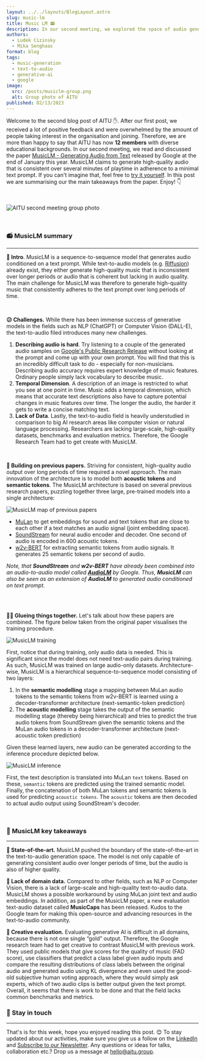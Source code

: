 ```yaml
---
layout: ../../layouts/BlogLayout.astro
slug: music-lm
title: Music LM 📻
description: In our second meeting, we explored the space of audio generation from text description. This time, with many more members than the last time!
authors:
  - Ludek Cizinsky
  - Mika Senghaas
format: blog
tags:
  - music-generation
  - text-to-audio
  - generative-ai
  - google
image: 
  src: /posts/musiclm-group.png
  alt: Group photo of AITU
published: 02/13/2023
---
```



Welcome to the second blog post of AITU ✋. After our first post, we received a lot of positive feedback and were overwhelmed by the amount of people taking interest in the organisation and joining. Therefore, we are more than happy to say that AITU has now **12 members** with diverse educational backgrounds. In our second meeting, we read and discussed the paper [MusicLM - Generating Audio from Text](https://arxiv.org/pdf/2301.11325.pdf) released by Google at the end of January this year. MusicLM claims to generate high-quality audio that is consistent over several minutes of playtime in adherence to a minimal text prompt. If you can't imagine that, feel free to [try it yourself](https://google-research.github.io/seanet/musiclm/examples/). In this post we are summarising our the main takeaways from the paper. Enjoy! 👇

<br/>

![AITU second meeting group photo](/posts/musiclm-group.png)

<br/>

### 📻 MusicLM summary

---

**🔖 Intro**. MusicLM is a sequence-to-sequence model that generates audio conditioned on a text prompt. While text-to-audio models (e.g. [Riffusion](https://www.riffusion.com/)) already exist, they either generate high-quality music that is inconsistent over longer periods or audio that is coherent but lacking in audio quality. The main challenge for MusicLM was therefore to generate high-quality music that consistently adheres to the text prompt over long periods of time.

<br/>

**😕 Challenges.** While there has been immense success of generative models in the fields such as NLP (ChatGPT) or Computer Vision (DALL-E), the text-to-audio filed introduces many new challenges. 

1. **Describing audio is hard**. Try listening to a couple of the generated audio samples on [Google's Public Research Release](https://google-research.github.io/seanet/musiclm/examples/) without looking at the prompt and come up with your own prompt. You will find that this is an incredibly difficult task to do - especially for non-musicians. Describing audio accuracy requires expert knowledge of music features. Ordinary people simply lack vocabulary to describe music.
2. **Temporal Dimension**. A description of an image is restricted to what you see at one point in time. Music adds a temporal dimension, which means that accurate text descriptions also have to capture potential changes in music features over time. The longer the audio, the harder it gets to write a concise matching text.
3. **Lack of Data**. Lastly, the text-to-audio field is heavily understudied in comparison to big AI research areas like computer vision or natural language processing. Researchers are lacking large-scale, high-quality datasets, benchmarks and evaluation metrics. Therefore, the Google Research Team had to get create with MusicLM.

<br/>

**🧠 Building on previous papers.** Striving for consistent, high-quality audio output over long periods of time required a novel approach. The main innovation of the architecture is to model both **acoustic tokens** and **semantic tokens**. The MusicLM architecture is based on several previous research papers, puzzling together three large, pre-trained models into a single architecture:

![MusicLM map of previous papers](/posts/musiclm.png)

- [MuLan](https://arxiv.org/abs/2208.12415) to get embeddings for sound and text tokens that are close to each other if a text matches an audio signal (joint embedding space).
- [SoundStream](https://arxiv.org/pdf/2107.03312.pdf) for neural audio encoder and decoder. One second of audio is encoded in 600 acoustic tokens.
- [w2v-BERT](https://arxiv.org/pdf/2108.06209.pdfk) for extracting semantic tokens from audio signals. It generates 25 semantic tokens per second of audio.

_Note, that **SoundStream** and **w2v-BERT** have already been combined into an audio-to-audio model called [**AudioLM**](https://google-research.github.io/seanet/audiolm/examples/) by Google. Thus, **MusicLM** can also be seen as an extension of **AudioLM** to generated audio conditioned on text prompt._


<br />

<br/>

**👩‍🔬 Glueing things together.** Let's talk about how these papers are combined. The figure below taken from the original paper visualises the training procedure.

![MusicLM training](/posts/musiclm-training.png)

First, notice that during training, only audio data is needed. This is significant since the model does not need text-audio pairs during training. As such, MusicLM was trained on large audio-only datasets.
Architecture-wise, MusicLM is a hierarchical sequence-to-sequence model consisting of two layers:

1. In the **semantic modelling** stage a mapping between MuLan audio tokens to the semantic tokens from w2v-BERT is learned using a decoder-transformer architecture (next-semantic-token prediction)
2. The **acoustic modelling** stage takes the output of the semantic modelling stage (thereby being hierarchical) and tries to predict the true audio tokens from SoundStream given the semantic tokens and the MuLan audio tokens in a decoder-transformer architecture (next-acoustic token prediction)

Given these learned layers, new audio can be generated according to the inference procedure depicted below.

![MusicLM inference](/posts/musiclm-infer.png)

First, the text description is translated into MuLan `text` tokens. Based on these, `semantic` tokens are predicted using the trained semantic model. Finally, the concatenation of both MuLan tokens and semantic tokens is used for predicting `acoustic tokens`. The `acoustic` tokens are then decoded to actual audio output using SoundStream's decoder.

<br/>

### 🔮 MusicLM key takeaways

---

**🌟 State-of-the-art.** MusicLM pushed the boundary of the state-of-the-art in the text-to-audio generation space. The model is not only capable of generating consistent audio over longer periods of time, but the audio is also of higher quality.

**🪫 Lack of domain data.** Compared to other fields, such as NLP or Computer Vision, there is a lack of large-scale and high-quality text-to-audio data. MusicLM shows a possible workaround by using MuLan joint text and audio embeddings. In addition, as part of the MusicLM paper, a new evaluation text-audio dataset called **MusicCaps** has been released. Kudos to the Google team for making this open-source and advancing resources in the text-to-audio community.

**🧪 Creative evaluation.** Evaluating generative AI is difficult in all domains, because there is not one single “gold” output. Therefore, the Google research team had to get creative to contrast MusicLM with previous work. They used public models that give scores for the quality of music (FAD score), use classifiers that predict a class label given audio inputs and compare the resulting distributions of class labels between the original audio and generated audio using KL divergence and even used the good-old subjective human voting approach, where they would simply ask experts, which  of two audio clips is better output given the text prompt. Overall, it seems that there is work to be done and that the field lacks common benchmarks and metrics.

### 📣 Stay in touch

---

That's is for this week, hope you enjoyed reading this post. 😊 To stay updated about our activities, make sure you give us a follow on the [LinkedIn](https://www.linkedin.com/company/aitu-dk/) and [Subscribe to our Newsletter](https://aitu.group/#newsletter). Any questions or ideas for talks, collaboration etc.? Drop us a message at [hello@aitu.group](mailto:hello@aitu.group).
